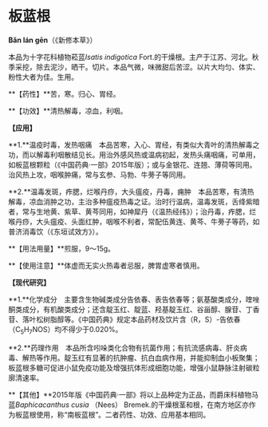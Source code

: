 # 板蓝根

**Bǎn lán gēn**（《新修本草》）

本品为十字花科植物菘蓝*Isatis indigotica* Fort.的干燥根。主产于江苏、河北。秋季采挖，除去泥沙，晒干。切片。本品气微，味微甜后苦涩。以片大均匀、体实、粉性大者为佳。生用。

**【药性】**苦，寒。归心、胃经。

**【功效】**清热解毒，凉血，利咽。

**【应用】**

**1.**温疫时毒，发热咽痛　本品苦寒，入心、胃经，有类似大青叶的清热解毒之功，而以解毒利咽散结见长。用治外感风热或温病初起，发热头痛咽痛，可单用，如板蓝根颗粒（《中国药典·一部》2015年版）；或与金银花、连翘、薄荷等同用。治风热上攻，咽喉肿痛，常与玄参、马勃、牛蒡子等同用。

**2.**温毒发斑，痄腮，烂喉丹痧，大头瘟疫，丹毒，痈肿　本品苦寒，有清热解毒，凉血消肿之功，主治多种瘟疫热毒之证。治时行温病，温毒发斑，舌绛紫暗者，常与生地黄、紫草、黄芩同用，如神犀丹（《温热经纬》）；治丹毒，痄腮，烂喉丹痧，大头瘟疫、头面红肿，咽喉不利者，常配伍黄连、黄芩、牛蒡子等药，如普济消毒饮（《东垣试效方》）。

**【用法用量】**煎服，9～15g。

**【使用注意】**体虚而无实火热毒者忌服，脾胃虚寒者慎用。

**【现代研究】**

**1.**化学成分　主要含生物碱类成分告依春、表告依春等；氨基酸类成分，喹唑酮类成分，有机酸类成分；还含靛玉红、靛蓝、羟基靛玉红、谷甾醇、腺苷、丁香苷、落叶松树脂醇等。《中国药典》规定本品药材及饮片含（R，S）-告依春（C<sub>5</sub>H<sub>7</sub>NOS）均不得少于0.020%。

**2.**药理作用　本品所含吲哚类化合物有抗菌作用；有抗流感病毒、肝炎病毒、解热等作用。靛玉红有显著的抗肿瘤、抗白血病作用，并能抑制血小板聚集；板蓝根多糖可促进小鼠免疫功能及增强抗体形成细胞功能，增强小鼠静脉注射碳粒廓清速率。

**【其他】**2015年版《中国药典·一部》将以上品种定为正品，而爵床科植物马蓝*Baphicacanthus cusia* （Nees） Bremek.的干燥根茎和根，在南方地区亦作为板蓝根使用，称“南板蓝根”。二者药性、功效、应用基本相同。

